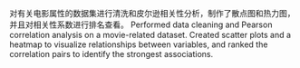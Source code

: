 对有关电影属性的数据集进行清洗和皮尔逊相关性分析，制作了散点图和热力图，并且对相关性系数进行排名查看。
Performed data cleaning and Pearson correlation analysis on a movie-related dataset. Created scatter plots and a heatmap to visualize relationships between variables, and ranked the correlation pairs to identify the strongest associations.
